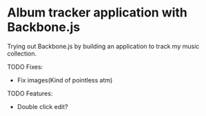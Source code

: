 Album tracker application with Backbone.js
==================

Trying out Backbone.js by building an application to track my music collection.

TODO Fixes:
- Fix images(Kind of pointless atm)

TODO Features:
- Double click edit?